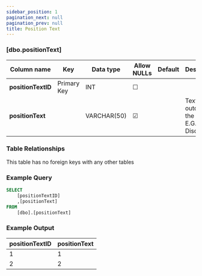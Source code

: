 ```yaml
---
sidebar_position: 1
pagination_next: null
pagination_prev: null
title: Position Text
---
```


### [dbo.positionText]
| Column name | Key | Data type | Allow NULLs | Default | Description |
| ------- | ------- | ------- | ------- | ------- | ------- |
| **positionTextID** |  Primary Key | INT | ☐ |  |  | 
| **positionText** |  | VARCHAR(50) | ☑ |  | Text of the outcome of the race, E.G. "D" for Disqualified | 

### Table Relationships

This table has no foreign keys with any other tables

### Example Query

```sql
SELECT 
	[positionTextID]
    ,[positionText]
FROM 
	[dbo].[positionText]
```

### Example Output

 |**positionTextID**|**positionText**|  
 |---|---| 
 |1|1| 
 |2|2| 